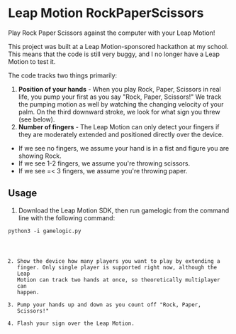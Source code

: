 Leap Motion RockPaperScissors
=============================

Play Rock Paper Scissors against the computer with your Leap Motion!

This project was built at a Leap Motion-sponsored hackathon at my school. This means that the code is still very buggy, and I no longer have a Leap Motion to test it.

The code tracks two things primarily:

1. **Position of your hands** - When you play Rock, Paper, Scissors in real life, you pump your first as you say "Rock, Paper, Scissors!"  We track the pumping motion as well by watching the changing velocity of your palm.  On the third downward stroke, we look for what sign you threw (see below).
2. **Number of fingers** - The Leap Motion can only detect your fingers if they are moderately extended and positioned directly over the device.
  * If we see no fingers, we assume your hand is in a fist and figure you are showing Rock.
  * If we see 1-2 fingers, we assume you're throwing scissors.
  * If we see =< 3 fingers, we assume you're throwing paper.

Usage
-----
1. Download the Leap Motion SDK, then run gamelogic from the command line with the following command:

<code>python3 -i gamelogic.py


2. Show the device how many players you want to play by extending a finger. Only single player is supported right now, although the Leap Motion can track two hands at once, so theoretically multiplayer can happen.
3. Pump your hands up and down as you count off "Rock, Paper, Scissors!"
4. Flash your sign  over the Leap Motion.

